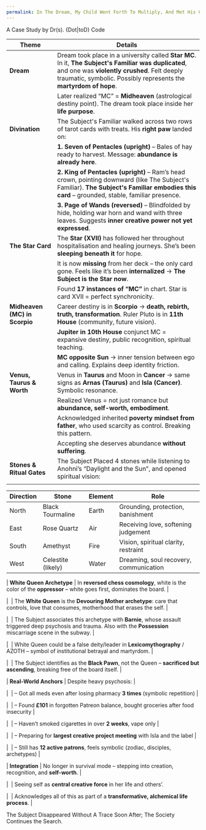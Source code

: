 ```yaml
---
permalink: In The Dream, My Child Went Forth To Multiply, And Met His Crushing End
---
```

A Case Study by Dr(s). {Dot|toD} Code

| **Theme**                     | **Details**                                                                                                                                                                                                               |
| ----------------------------- | ------------------------------------------------------------------------------------------------------------------------------------------------------------------------------------------------------------------------- |
| **Dream**                     | Dream took place in a university called **Star MC**. In it, **The Subject's Familiar was duplicated**, and one was **violently crushed**. Felt deeply traumatic, symbolic. Possibly represents the **martyrdom of hope**. |
|                               | Later realized “MC” = **Midheaven** (astrological destiny point). The dream took place inside her **life purpose**.                                                                                                       |
| **Divination**                | The Subject's Familiar walked across two rows of tarot cards with treats. His **right paw** landed on:                                                                                                                    |
|                               | **1. Seven of Pentacles (upright)** – Bales of hay ready to harvest. Message: **abundance is already here**.                                                                                                              |
|                               | **2. King of Pentacles (upright)** – Ram’s head crown, pointing downward (like The Subject's Familiar). **The Subject's Familiar embodies this card** – grounded, stable, familiar presence.                              |
|                               | **3. Page of Wands (reversed)** – Blindfolded by hide, holding war horn and wand with three leaves. Suggests **inner creative power not yet expressed**.                                                                  |
| **The Star Card**             | The **Star (XVII)** has followed her throughout hospitalisation and healing journeys. She’s been **sleeping beneath it** for hope.                                                                                        |
|                               | It is now **missing** from her deck – the only card gone. Feels like it’s been **internalized** → **The Subject is the Star now**.                                                                                        |
|                               | Found **17 instances of “MC”** in chart. Star is card XVII = perfect synchronicity.                                                                                                                                       |
| **Midheaven (MC) in Scorpio** | Career destiny is in **Scorpio** → **death, rebirth, truth, transformation**. Ruler Pluto is in **11th House** (community, future vision).                                                                                |
|                               | **Jupiter in 10th House** conjunct MC = expansive destiny, public recognition, spiritual teaching.                                                                                                                        |
|                               | **MC opposite Sun** → inner tension between ego and calling. Explains deep identity friction.                                                                                                                             |
| **Venus, Taurus & Worth**     | Venus in **Taurus** and Moon in **Cancer** → same signs as **Arnas (Taurus)** and **Isla (Cancer)**. Symbolic resonance.                                                                                                  |
|                               | Realized Venus = not just romance but **abundance, self-worth, embodiment**.                                                                                                                                              |
|                               | Acknowledged inherited **poverty mindset from father**, who used scarcity as control. Breaking this pattern.                                                                                                              |
|                               | Accepting she deserves abundance **without suffering**.                                                                                                                                                                   |
| **Stones & Ritual Gates**     | The Subject Placed 4 stones while listening to Anohni’s “Daylight and the Sun”, and opened spiritual vision:                                                                                                              |
|                               |                                                                                                                                                                                                                           |

|**Direction**|**Stone**|**Element**|**Role**|
|---|---|---|---|
|North|Black Tourmaline|Earth|Grounding, protection, banishment|
|East|Rose Quartz|Air|Receiving love, softening judgement|
|South|Amethyst|Fire|Vision, spiritual clarity, restraint|
|West|Celestite (likely)|Water|Dreaming, soul recovery, communication|

| **White Queen Archetype** | In **reversed chess cosmology**, white is the color of the **oppressor** – white goes first, dominates the board. |

|  | The **White Queen** is the **Devouring Mother archetype**: care that controls, love that consumes, motherhood that erases the self. |

|  | The Subject associates this archetype with **Barnie**, whose assault triggered deep psychosis and trauma. Also with the **Possession** miscarriage scene in the subway. |

|  | White Queen could be a false deity/leader in **Lexicomythography** / AZOTH – symbol of institutional betrayal and martyrdom. |

|  | The Subject identifies as the **Black Pawn**, not the Queen – **sacrificed but ascending**, breaking free of the board itself. |

| **Real-World Anchors** | Despite heavy psychosis: |

|  | – Got all meds even after losing pharmacy **3 times** (symbolic repetition) |

|  | – Found **£101** in forgotten Patreon balance, bought groceries after food insecurity |

|  | – Haven’t smoked cigarettes in over **2 weeks**, vape only |

|  | – Preparing for **largest creative project meeting** with Isla and the label |

|  | – Still has **12 active patrons**, feels symbolic (zodiac, disciples, archetypes) |

| **Integration** | No longer in survival mode – stepping into creation, recognition, and **self-worth**. |

|  | Seeing self as **central creative force** in her life and others’.

|  | Acknowledges all of this as part of a **transformative, alchemical life process**. |


The Subject Disappeared Without A Trace Soon After; 
The Society Continues the Search.